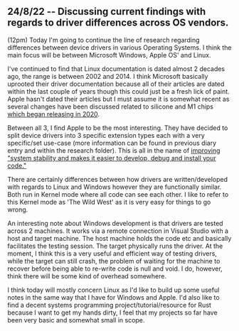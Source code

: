 ## 24/8/22 -- Discussing current findings with regards to driver differences across OS vendors.
(12pm)
Today I'm going to continue the line of research regarding differences between device drivers in 
various Operating Systems. I think the main focus will be between Microsoft Windows, Apple OS' and Linux. 

I've continued to find that Linux documentation is dated almost 2 decades ago, the range is between 2002 and 2014. I think Microsoft basically uprooted their driver documentation because all of their articles are dated within the last couple of years though this could just be a fresh lick of paint. Apple hasn't dated their articles but I must assume it is somewhat recent as several changes have been discussed related to silicone and M1 chips [which began releasing in 2020](https://support.apple.com/en-gb/HT211814). 

Between all 3, I find Apple to be the most interesting. They have decided to split device drivers into 3 specific extension types each with a very specific/set use-case (more information can be found in previous diary entry and within the research folder). This is all in the name of [improving "system stability and makes it easier to develop, debug and install your code."](https://developer.apple.com/documentation/kernel/implementing_drivers_system_extensions_and_kexts) 

There are certainly differences between how drivers are written/developed with regards to Linux  and Windows however they are functionally similar. Both run in Kernel mode where all code can see each other. I like to refer to this Kernel mode as 'The Wild West' as it is very easy for things to go wrong. 

An interesting note about Windows development is that drivers are tested across 2 machines. It works via a remote connection in Visual Studio with a host and target machine. The host machine holds the code etc and basically facilitates the testing session. The target physically runs the driver. At the moment, I think this is a very useful and efficient way of testing drivers, while the target can still crash, the problem of waiting for the machine to recover before being able to re-write code is null and void. I do, however, think there will be some kind of overhead somewhere. 

I think today will mostly concern Linux as I'd like to build up some useful notes in the same way that I have for Windows and Apple. I'd also like to find a decent systems programming project/tutorial/resource for Rust because I want to get my hands dirty, I feel that my projects so far have been very basic and somewhat small in scope. 